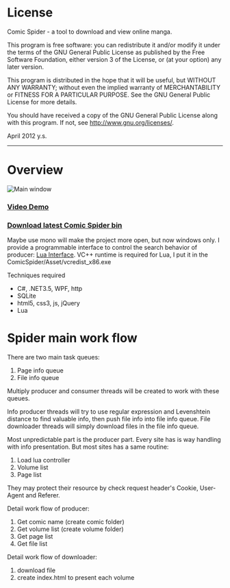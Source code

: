 
# License

Comic Spider - a tool to download and view online manga.

This program is free software: you can redistribute it and/or modify 
it under the terms of the GNU General Public License as published by 
the Free Software Foundation, either version 3 of the License, or 
(at your option) any later version. 

This program is distributed in the hope that it will be useful, 
but WITHOUT ANY WARRANTY; without even the implied warranty of 
MERCHANTABILITY or FITNESS FOR A PARTICULAR PURPOSE. See the 
GNU General Public License for more details. 

You should have received a copy of the GNU General Public License 
along with this program. If not, see http://www.gnu.org/licenses/.

April 2012 y.s.

**************************************************************************************************************

# Overview

![Main window](https://github.com/ysmood/ComicSpider/raw/master/Documentation/contents/img/snap/main.png)

### [Video Demo](http://js.tudouui.com/bin/player2/olc_1.swf?iid=126173758&swfPath=http://js.tudouui.com/bin/player2/olm_8.swf&adSourceId=81000&autoPlay=false&listType=0&rurl=&resourceId=110337721_04_05_99&rpid=110337721&autostart=false&snap_pic=http%3A%2F%2Fi1.tdimg.com%2F126%2F173%2F758%2Fw.jpg&code=Cm3deG4DLak&tag=comic+%2Cdemo%2Ctool&title=Comic+Spider+Demonstration&mediaType=vi&totalTime=162160&hdType=1&hasPassword=0&nWidth=800&isOriginal=1&channelId=99&nHeight=450&banPublic=false&uid=110337721&juid=016qgpe8mj2pqm&aopRate=0.001)

### [Download latest Comic Spider bin](https://github.com/ysmood/ComicSpider/blob/master/Deploy/Comic_Spider_1.0.0.0.zip)

Maybe use mono will make the project more open, but now windows only.
I provide a programmable interface to control the search behavior of producer: [Lua Interface](http://luaforge.net/projects/luainterface/).
VC++ runtime is required for Lua, I put it in the ComicSpider/Asset/vcredist_x86.exe

Techniques required

* C#, .NET3.5, WPF, http
* SQLite
* html5, css3, js, jQuery
* Lua

# Spider main work flow
There are two main task queues:

1. Page info queue
2. File info queue

Multiply producer and consumer threads will be created to work with these queues.

Info producer threads will try to use regular expression and Levenshtein distance to find valuable info,
then push file info into file info queue.
File downloader threads will simply download files in the file info queue.

Most unpredictable part is the producer part. Every site has is way handling with info presentation.
But most sites has a same routine:

1. Load lua controller
2. Volume list
3. Page list

They may protect their resource by check request header's Cookie, User-Agent and Referer.


Detail work flow of producer:

1. Get comic name (create comic folder)
2. Get volume list (create volume folder)
3. Get page list
4. Get file list

Detail work flow of downloader:

1. download file
2. create index.html to present each volume